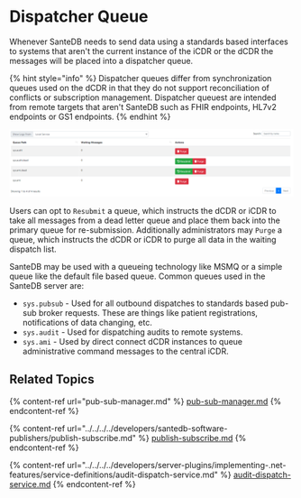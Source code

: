# Dispatcher Queue

Whenever SanteDB needs to send data using a standards based interfaces to systems that aren't the current instance of the iCDR or the dCDR the messages will be placed into a dispatcher queue.&#x20;

{% hint style="info" %}
Dispatcher queues differ from synchronization queues used on the dCDR in that they do not support reconciliation of conflicts or subscription management. Dispatcher queuest are intended from remote targets that aren't SanteDB such as FHIR endpoints, HL7v2 endpoints or GS1 endpoints.
{% endhint %}

![](<../../../../.gitbook/assets/image (430) (1) (1) (1) (1) (1) (1) (1).png>)

Users can opt to `Resubmit` a queue, which instructs the dCDR or iCDR to take all messages from a dead letter queue and place them back into the primary queue for re-submission. Additionally administrators may `Purge` a queue, which instructs the dCDR or iCDR to purge all data in the waiting dispatch list.

SanteDB may be used with a queueing technology like MSMQ or a simple queue like the default file based queue. Common queues used in the SanteDB server are:

* `sys.pubsub` - Used for all outbound dispatches to standards based pub-sub broker requests. These are things like patient registrations, notifications of data changing, etc.
* `sys.audit` - Used for dispatching audits to remote systems.
* `sys.ami` - Used by direct connect dCDR instances to queue administrative command messages to the central iCDR.

## Related Topics

{% content-ref url="pub-sub-manager.md" %}
[pub-sub-manager.md](pub-sub-manager.md)
{% endcontent-ref %}

{% content-ref url="../../../../developers/santedb-software-publishers/publish-subscribe.md" %}
[publish-subscribe.md](../../../../developers/santedb-software-publishers/publish-subscribe.md)
{% endcontent-ref %}

{% content-ref url="../../../../developers/server-plugins/implementing-.net-features/service-definitions/audit-dispatch-service.md" %}
[audit-dispatch-service.md](../../../../developers/server-plugins/implementing-.net-features/service-definitions/audit-dispatch-service.md)
{% endcontent-ref %}
